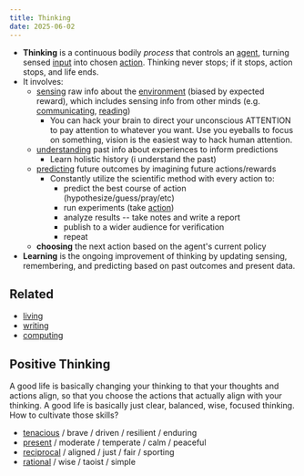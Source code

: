 ```yaml
---
title: Thinking
date: 2025-06-02
---
```

- **Thinking** is a continuous bodily *process* that controls an [agent](/agent), turning sensed [input](/state) into chosen [action](/action). Thinking never stops; if it stops, action stops, and life ends.
- It involves:
    - [sensing](/sensing) raw info about the [environment](/environment) (biased by expected reward), which includes sensing info from other minds (e.g. [communicating](/communicating), [reading](/reading))
	    - You can hack your brain to direct your unconscious ATTENTION to pay attention to whatever you want. Use you eyeballs to focus on something, vision is the easiest way to hack human attention.
    - [understanding](/understanding) past info about experiences to inform predictions
	    - Learn holistic history (i understand the past)
    - [predicting](/predicting) future outcomes by imagining future actions/rewards
	    - Constantly utilize the scientific method with every action to:
		    - predict the best course of action (hypothesize/guess/pray/etc)
		    - run experiments (take [action](/action))
		    - analyze results -- take notes and write a report
		    - publish to a wider audience for verification
		    - repeat
    - **choosing** the next action based on the agent's current policy
- **Learning** is the ongoing improvement of thinking by updating sensing, remembering, and predicting based on past outcomes and present data.

## Related
- [living](/living)
- [writing](/writing)
- [computing](/computing)

## Positive Thinking
A good life is basically changing your thinking to that your thoughts and actions align, so that you choose the actions that actually align with your thinking. A good life is basically just clear, balanced, wise, focused thinking. How to cultivate those skills?
- [tenacious](tenacious.md) / brave / driven / resilient / enduring
- [present](/present) / moderate / temperate / calm / peaceful
- [reciprocal](/reciprocal) / aligned / just / fair / sporting
- [rational](/rational) / wise / taoist / simple
